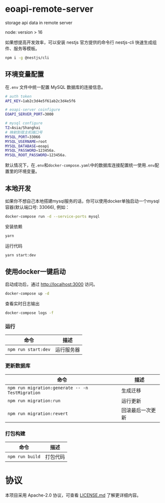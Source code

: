 # eoapi-remote-server

storage api data in remote server

node: version > 16

如果想提高开发效率，可以安装 nestjs 官方提供的命令行 nestjs-cli 快速生成组件、服务等模板。

```bash
npm i -g @nestjs/cli
```

## 环境变量配置

在`.env` 文件中统一配置 MySQL 数据库的连接信息。

```bash
# auth token
API_KEY=1ab2c3d4e5f61ab2c3d4e5f6

# eoapi-server coinfigure
EOAPI_SERVER_PORT=3000

# mysql configure
TZ=Asia/Shanghai
# 映射到宿主机端口号
MYSQL_PORT=33066
MYSQL_USERNAME=root
MYSQL_DATABASE=eoapi
MYSQL_PASSWORD=123456a.
MYSQL_ROOT_PASSWORD=123456a.
```

默认情况下，在`.env`和`docker-compose.yaml`中的数据库连接配置统一使用`.env`配置里的环境变量。

## 本地开发

如果你不想自己本地搭建mysql服务的话，你可以使用docker单独启动一个mysql容器(默认端口号: 33066), 例如：

```bash
docker-compose run -d --service-ports mysql
```

安装依赖

```bash
yarn 
```

运行代码

```bash
yarn start:dev
```

## 使用docker一键启动

启动成功后，通过 <http://localhost:3000> 访问。

```bash
docker-compose up -d
```

查看实时日志输出

```bash
docker-compose logs -f
```

### 运行

| 命令            | 描述       |
| --------------- | ---------- |
| `npm run start:dev` | 运行服务器 |

### 更新数据库

| 命令                                             | 描述             |
| ------------------------------------------------ | ---------------- |
| `npm run migration:generate -- -n TestMigration` | 生成迁移         |
| `npm run migration:run`                          | 运行更新         |
| `npm run migration:revert`                       | 回滚最后一次更新 |

### 打包构建

| 命令            | 描述     |
| --------------- | -------- |
| `npm run build` | 打包代码 |

# 协议

本项目采用 Apache-2.0 协议，可查看 [LICENSE.md](LICENSE) 了解更详细内容。
